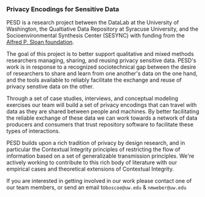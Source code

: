 ### Privacy Encodings for Sensitive Data

PESD is a research project between the DataLab at the University of Washington, the Qualtiative Data Repository at Syracuse University, and the Socioenvironmental Synthesis Center (SESYNC) with funding from the [Alfred P. Sloan foundation]().

The goal of this project is to better support qualitative and mixed methods researchers managing, sharing, and reusing privacy sensitive data. PESD's work is in response to a recognized sociotechnical gap between the desire of researchers to share and learn from one another's data on the one hand, and the tools available to reliably facilitate the exchange and reuse of privacy senstive data on the other. 

Through a set of case studies, interviews, and conceptual modeling exercises our team will build a set of privacy encodings that can travel with data as they are shared between people and machines. By better facilitating the reliable exchange of these data we can work towards a network of data producers and consumers that trust repository software to facilitate these types of interactions.  

PESD builds upon a rich tradition of privacy by design research, and in particular the Contextual Integrity principles of restricting the flow of information based on a set of generalizable transmission principles. We're actively working to contribute to this rich body of literature with our empirical cases and theoretical extensions of Contextual Integrity.   

If you are interested in getting involved in our work please contact one of our team members, or send an email to`boscoe@uw.edu` & `nmweber@uw.edu` 


